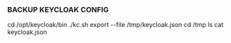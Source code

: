 ### BACKUP KEYCLOAK CONFIG
cd /opt/keycloak/bin
./kc.sh export --file /tmp/keycloak.json
cd /tmp
ls
cat keycloak.json